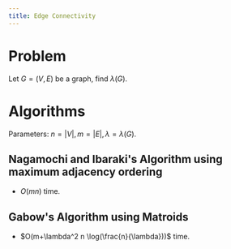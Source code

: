 ```yaml
---
title: Edge Connectivity
---
```


# Problem
Let $G=(V,E)$ be a graph, find $\lambda(G)$.  

# Algorithms

Parameters: $n=|V|,m=|E|,\lambda = \lambda(G)$.

## Nagamochi and Ibaraki's Algorithm using maximum adjacency ordering
- $O(mn)$ time.

## Gabow's Algorithm using Matroids
- $O(m+\lambda^2 n \log(\frac{n}{\lambda}))$ time.
